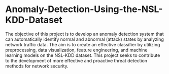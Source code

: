 # Anomaly-Detection-Using-the-NSL-KDD-Dataset
The objective of this project is to develop an anomaly detection system that can automatically identify normal and abnormal (attack) states by analyzing network traffic data. The aim is to create an effective classifier by utilizing preprocessing, data visualization, feature engineering, and machine learning models on the NSL-KDD dataset. This project seeks to contribute to the development of more effective and proactive threat detection methods for network security.
